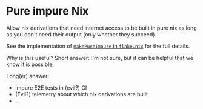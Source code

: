# Pure impure Nix

Allow nix derivations that need internet access to be built in pure nix as long as you don't need their output (only whether they succeed).

See the implementation of [`makePureImpure` in `flake.nix`](./flake.nix) for the full details.


Why is this useful?
Short answer: I'm not sure, but it can be helpful that we know it is possible.

Long(er) answer:

* Impure E2E tests in (evil?) CI
* (Evil?) telemetry about which nix derivations are built
* ...
